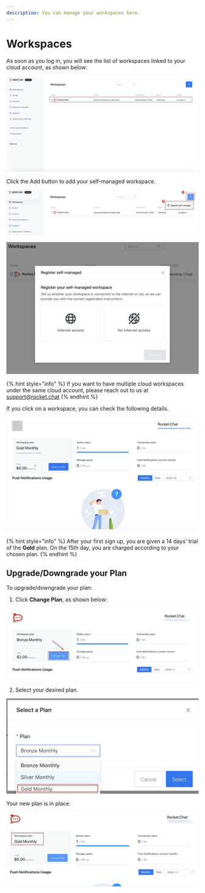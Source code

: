 ```yaml
---
description: You can manage your workspaces here.
---
```


# Workspaces

As soon as you log in, you will see the list of workspaces linked to your cloud account, as shown below:

![](../../../.gitbook/assets/image%20%2895%29.png)

Click the Add button to add your self-managed workspace.

![](../../../.gitbook/assets/image%20%2894%29.png)

![](../../../.gitbook/assets/image%20%2896%29.png)

{% hint style="info" %}
If you want to have multiple cloud workspaces under the same cloud account, please reach out to us at [support@rocket.chat](mailto:support@rocket.chat)
{% endhint %}

If you click on a workspace, you can check the following details.

![](../../../.gitbook/assets/image%20%28126%29.png)

#### 

{% hint style="info" %}
After your first sign up, you are given a 14 days' trial of the **Gold** plan. On the 15th day, you are charged according to your chosen plan.
{% endhint %}

##  Upgrade/Downgrade your Plan

To upgrade/downgrade your plan:

1. Click **Change Plan**, as shown below:

![](../../../.gitbook/assets/image%20%28147%29.png)

2. Select your desired plan.

![](../../../.gitbook/assets/image%20%28149%29.png)

Your new plan is in place. 

![](../../../.gitbook/assets/image%20%28148%29.png)

